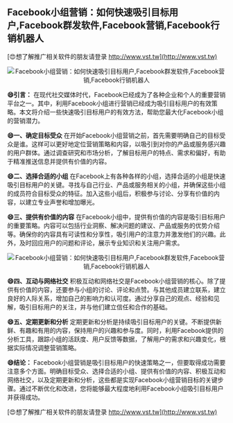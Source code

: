 ## **Facebook小组营销：如何快速吸引目标用户,Facebook群发软件,Facebook营销,Facebook行销机器人**

[😍想了解推广相关软件的朋友请登录 http://www.vst.tw](http://www.vst.tw)

 <center><img src="https://vst.tw/MP4/tuiguang/png/4.png" alt="Facebook小组营销：如何快速吸引目标用户,Facebook群发软件,Facebook营销,Facebook行销机器人"></center>

**😄引言：**
在现代社交媒体时代，Facebook已经成为了各种企业和个人的重要营销平台之一。其中，利用Facebook小组进行营销已经成为吸引目标用户的有效策略。本文将介绍一些快速吸引目标用户的有效方法，帮助您最大化Facebook小组的营销潜力。

**😄一、确定目标受众**
在开始Facebook小组营销之前，首先需要明确自己的目标受众是谁。这样可以更好地定位营销策略和内容，以吸引到对你的产品或服务感兴趣的用户群体。通过调查研究和市场分析，了解目标用户的特点、需求和偏好，有助于精准推送信息并提供有价值的内容。

**😄二、选择合适的小组**
在Facebook上有各种各样的小组，选择合适的小组是快速吸引目标用户的关键。寻找与自己行业、产品或服务相关的小组，并确保这些小组的成员符合目标受众的特征。加入这些小组后，积极参与讨论、分享有价值的内容，以建立专业声誉和增加曝光。

**😄三、提供有价值的内容**
在Facebook小组中，提供有价值的内容是吸引目标用户的重要策略。内容可以包括行业洞察、解决问题的建议、产品或服务的优势介绍等。确保你的内容具有可读性和分享性，吸引用户的注意力并激发他们的兴趣。此外，及时回应用户的问题和评论，展示专业知识和关注用户需求。

 <center><img src="https://vst.tw/MP4/tuiguang/png/5.png" alt="Facebook小组营销：如何快速吸引目标用户,Facebook群发软件,Facebook营销,Facebook行销机器人"></center>

**😄四、互动与网络社交**
积极互动和网络社交是Facebook小组营销的核心。除了提供有价值的内容，还要参与小组的讨论、评论和点赞。与其他成员建立联系，建立良好的人际关系，增加自己的影响力和认可度。通过分享自己的观点、经验和见解，吸引目标用户的关注，并与他们建立信任和合作的基础。

**😄五、定期更新和分析**
定期更新和分析是持续吸引目标用户的关键。不断提供新鲜、有趣和有用的内容，保持用户的兴趣和参与度。同时，利用Facebook提供的分析工具，跟踪小组的活跃度、用户反馈等数据，了解用户的需求和兴趣变化，根据实际情况调整营销策略。

**😄结论：**
Facebook小组营销是吸引目标用户的快速策略之一，但要取得成功需要注意多个方面。明确目标受众、选择合适的小组、提供有价值的内容、积极互动和网络社交，以及定期更新和分析，这些都是实现Facebook小组营销目标的关键步骤。通过不断优化和改进，您将能够最大程度地利用Facebook小组吸引目标用户并获得成功。

[😍想了解推广相关软件的朋友请登录 http://www.vst.tw](http://www.vst.tw)



